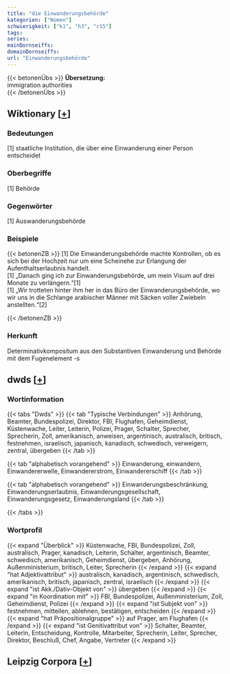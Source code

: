```yaml
---
title: "die Einwanderungsbehörde"
kategorien: ["Nomen"]
schwierigkeit: ["k1", "h3", "r15"]
tags:
series:
mainDornseiffs:
domainDornseiffs:
url: "Einwanderungsbehörde"
---
```


{{< betonenÜbs >}}
**Übersetzung:**  
immigration authorities  
{{< /betonenÜbs >}}

## Wiktionary [[+](https://de.wiktionary.org/wiki/Einwanderungsbehörde)]

### Bedeutungen
[1] staatliche Institution, die über eine Einwanderung einer Person entscheidet  

### Oberbegriffe
[1] Behörde  

### Gegenwörter
[1] Auswanderungsbehörde  

### Beispiele
{{< betonenZB >}}
[1] Die Einwanderungsbehörde machte Kontrollen, ob es sich bei der Hochzeit nur um eine Scheinehe zur Erlangung der Aufenthaltserlaubnis handelt.  
[1] „Danach ging ich zur Einwanderungsbehörde, um mein Visum auf drei Monate zu verlängern.“[1]  
[1] „Wir trotteten hinter ihm her in das Büro der Einwanderungsbehörde, wo wir uns in die Schlange arabischer Männer mit Säcken voller Zwiebeln anstellten.“[2]  

{{< /betonenZB >}}
### Herkunft
Determinativkompositum aus den Substantiven Einwanderung und Behörde mit dem Fugenelement -s  



## dwds [[+](https://www.dwds.de/wb/Einwanderungsbehörde)]

### Wortinformation
{{< tabs "Dwds" >}}
{{< tab "Typische Verbindungen" >}}
Anhörung, Beamter, Bundespolizei, Direktor, FBI, Flughafen, Geheimdienst, Küstenwache, Leiter, Leiterin, Polizei, Prager, Schalter, Sprecher, Sprecherin, Zoll, amerikanisch, anweisen, argentinisch, australisch, britisch, festnehmen, israelisch, japanisch, kanadisch, schwedisch, verweigern, zentral, übergeben
{{< /tab >}}

{{< tab "alphabetisch vorangehend" >}}
Einwanderung, einwandern, Einwandererwelle, Einwandererstrom, Einwandererschiff
{{< /tab >}}

{{< tab "alphabetisch vorangehend" >}}
Einwanderungsbeschränkung, Einwanderungserlaubnis, Einwanderungsgesellschaft, Einwanderungsgesetz, Einwanderungsland
{{< /tab >}}

{{< /tabs >}}

### Wortprofil
{{< expand "Überblick" >}} Küstenwache, FBI, Bundespolizei, Zoll, australisch, Prager, kanadisch, Leiterin, Schalter, argentinisch, Beamter, schwedisch, amerikanisch, Geheimdienst, übergeben, Anhörung, Außenministerium, britisch, Leiter, Sprecherin {{< /expand >}}
{{< expand "hat Adjektivattribut" >}} australisch, kanadisch, argentinisch, schwedisch, amerikanisch, britisch, japanisch, zentral, israelisch {{< /expand >}}
{{< expand "ist Akk./Dativ-Objekt von" >}} übergeben {{< /expand >}}
{{< expand "in Koordination mit" >}} FBI, Bundespolizei, Außenministerium, Zoll, Geheimdienst, Polizei {{< /expand >}}
{{< expand "ist Subjekt von" >}} festnehmen, mitteilen, ablehnen, bestätigen, entscheiden {{< /expand >}}
{{< expand "hat Präpositionalgruppe" >}} auf Prager, am Flughafen {{< /expand >}}
{{< expand "ist Genitivattribut von" >}} Schalter, Beamter, Leiterin, Entscheidung, Kontrolle, Mitarbeiter, Sprecherin, Leiter, Sprecher, Direktor, Beschluß, Chef, Angabe, Vertreter {{< /expand >}}

## Leipzig Corpora [[+](https://corpora.uni-leipzig.de/en/res?word=Einwanderungsbehörde&corpusId=deu_newscrawl-public_2018)]

